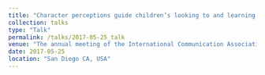 ```yaml
---
title: "Character perceptions guide children’s looking to and learning from on-screen characters"
collection: talks
type: "Talk"
permalink: /talks/2017-05-25_talk
venue: "The annual meeting of the International Communication Association"
date: 2017-05-25
location: "San Diego CA, USA"
---
```

